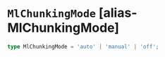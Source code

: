 # `MlChunkingMode` [alias-MlChunkingMode]
```typescript
type MlChunkingMode = 'auto' | 'manual' | 'off';
```
